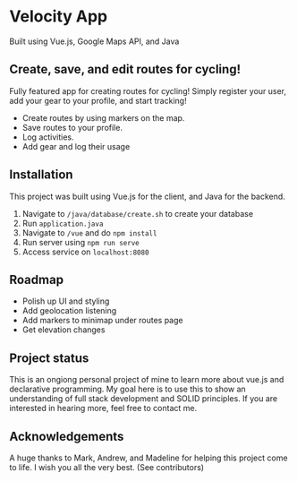 # Velocity App
Built using Vue.js, Google Maps API, and Java

## Create, save, and edit routes for cycling!
Fully featured app for creating routes for cycling! Simply register your user, add your gear to your profile, and start tracking!
- Create routes by using markers on the map.
- Save routes to your profile.
- Log activities.
- Add gear and log their usage

## Installation
This project was built using Vue.js for the client, and Java for the backend.
1. Navigate to ` /java/database/create.sh ` to create your database
2. Run `application.java`
3. Navigate to `/vue` and do `npm install`
4. Run server using `npm run serve`
5. Access service on `localhost:8080`

## Roadmap
- Polish up UI and styling
- Add geolocation listening 
- Add markers to minimap under routes page
- Get elevation changes



## Project status
This is an ongiong personal project of mine to learn more about vue.js and declarative programming. My goal here is to use this to show an understanding of full stack development and SOLID principles. If you are interested in hearing more, feel free to contact me.

## Acknowledgements
A huge thanks to Mark, Andrew, and Madeline for helping this project come to life. I wish you all the very best. (See contributors)
